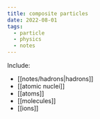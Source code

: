 ```yaml
---
title: composite particles
date: 2022-08-01
tags:
  - particle
  - physics
  - notes
---
```

Include:
- [[notes/hadrons|hadrons]]
- [[atomic nuclei]]
- [[atoms]]
- [[molecules]]
- [[ions]]